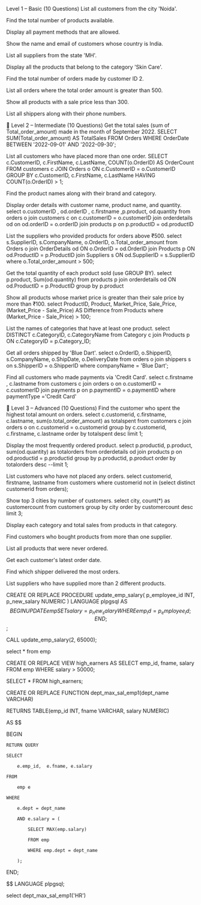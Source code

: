  Level 1 – Basic (10 Questions)
List all customers from the city 'Noida'.

Find the total number of products available.

Display all payment methods that are allowed.

Show the name and email of customers whose country is India.

List all suppliers from the state 'MH'.

Display all the products that belong to the category 'Skin Care'.

Find the total number of orders made by customer ID 2.

List all orders where the total order amount is greater than 500.

Show all products with a sale price less than 300.

List all shippers along with their phone numbers.

🔸 Level 2 – Intermediate (10 Questions)
Get the total sales (sum of Total_order_amount) made in the month of September 2022.
SELECT SUM(Total_order_amount) AS TotalSales
FROM Orders
WHERE OrderDate BETWEEN '2022-09-01' AND '2022-09-30';


List all customers who have placed more than one order.
SELECT c.CustomerID, c.FirstName, c.LastName, COUNT(o.OrderID) AS OrderCount
FROM customers c
JOIN Orders o ON c.CustomerID = o.CustomerID
GROUP BY c.CustomerID, c.FirstName, c.LastName
HAVING COUNT(o.OrderID) > 1;


Find the product names along with their brand and category.



Display order details with customer name, product name, and quantity.
select o.customerID , od.orderID , c.firstname ,p.product, od.quantity  from orders o
join customers c on c.customerID = o.customerID
join orderdetails od on od.orderID = o.orderID
join products p on p.productID = od.productID


List the suppliers who provided products for orders above ₹500.
select s.SupplierID, s.CompanyName, o.OrderID, o.Total_order_amount from Orders o
join OrderDetails od ON o.OrderID = od.OrderID
join  Products p ON od.ProductID = p.ProductID
join Suppliers s ON od.SupplierID = s.SupplierID
where o.Total_order_amount > 500;

Get the total quantity of each product sold (use GROUP BY).
select p.product, Sum(od.quantity) from products p
join orderdetails od ON od.ProductID = p.ProductID
group by p.product

Show all products whose market price is greater than their sale price by more than ₹100.
select ProductID, Product, Market_Price, Sale_Price, 
       (Market_Price - Sale_Price) AS Difference
from  Products
where (Market_Price - Sale_Price) > 100;


List the names of categories that have at least one product.
select DISTINCT c.CategoryID, c.CategoryName
from Category c
join Products p ON c.CategoryID = p.Category_ID;


Get all orders shipped by 'Blue Dart'.
select o.OrderID, o.ShipperID, s.CompanyName, o.ShipDate, o.DeliveryDate from orders o 
join shippers s on s.ShipperID = o.ShipperID 
where companyName = 'Blue Dart';

Find all customers who made payments via 'Credit Card'.
select c.firstname , c.lastname from customers c
join orders o on o.customerID = c.customerID
join payments p on p.paymentID = o.paymentID
where paymentType ='Credit Card'

🔺 Level 3 – Advanced (10 Questions)
Find the customer who spent the highest total amount on orders.
select c.customerid, c.firstname, c.lastname, sum(o.total_order_amount) as totalspent
from customers c
join orders o on c.customerid = o.customerid
group by c.customerid, c.firstname, c.lastname
order by totalspent desc
limit 1;


Display the most frequently ordered product.
select p.productid, p.product, sum(od.quantity) as totalorders
from orderdetails od
join products p on od.productid = p.productid
group by p.productid, p.product
order by totalorders desc
--limit 1;

List customers who have not placed any orders.
select customerid, firstname, lastname
from customers
where customerid not in (select distinct customerid from orders);


Show top 3 cities by number of customers.
select city, count(*) as customercount
from customers
group by city
order by customercount desc
limit 3;


Display each category and total sales from products in that category.


Find customers who bought products from more than one supplier.

List all products that were never ordered.

Get each customer's latest order date.

Find which shipper delivered the most orders.

List suppliers who have supplied more than 2 different products.












CREATE OR REPLACE PROCEDURE update_emp_salary(
    p_employee_id INT,
    p_new_salary NUMERIC
)
LANGUAGE plpgsql
AS $$
BEGIN
    UPDATE emp
    SET salary = p_new_salary
    WHERE emp_id = p_employee_id;
END;
$$;

CALL update_emp_salary(2, 65000);

select * from emp


CREATE OR REPLACE VIEW high_earners AS
SELECT emp_id, fname, salary
FROM emp
WHERE salary > 50000;

SELECT * FROM high_earners;



CREATE OR REPLACE FUNCTION dept_max_sal_emp1(dept_name VARCHAR)

RETURNS TABLE(emp_id INT, fname VARCHAR, salary NUMERIC) 

AS $$

BEGIN

    RETURN QUERY

    SELECT 

        e.emp_id,  e.fname, e.salary

    FROM 

        emp e

    WHERE 

        e.dept = dept_name

        AND e.salary = (

            SELECT MAX(emp.salary)

            FROM emp 

            WHERE emp.dept = dept_name

        );

END;

$$ LANGUAGE plpgsql;

select dept_max_sal_emp1('HR')
